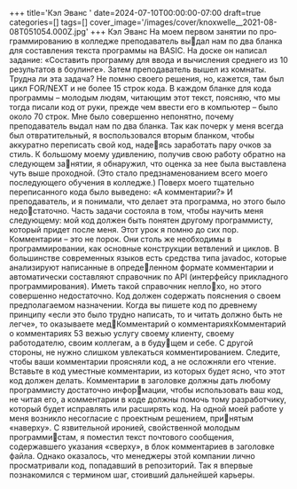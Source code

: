 +++
title='Кэл Эванс '
date=2024-07-10T00:00:00-07:00
draft=true
categories=[]
tags=[]
cover_image='/images/cover/knoxwelle__2021-08-08T051054.000Z.jpg'
+++
Кэл Эванс 
На мо­ем пер­вом за­ня­тии по про­грам­ми­ро­ва­нию в кол­лед­же преподаватель выдал нам по два бланка для составления текста программы на BASIC. На доске он 
написал задание: «Составить программу для ввода и вычисления среднего из 
10 результатов в боулинге». Затем преподаватель вышел из комнаты. Трудна ли 
эта задача? Не помню своего решения, но, кажется, там был цикл FOR/NEXT и не 
более 15 строк кода.
В каждом бланке для кода программы – молодым людям, читающим этот текст, 
поясняю, что мы тогда писали код от руки, прежде чем ввести его в компьютер – 
было около 70 строк. Мне было совершенно непонятно, почему преподаватель 
выдал нам по два бланка. Так как почерк у меня всегда был отвратительный, 
я воспользовался вторым бланком, чтобы аккуратно переписать свой код, надеясь заработать пару очков за стиль.
К большому моему удивлению, получив свою работу обратно на следующем занятии, я обнаружил, что оценка за нее была выставлена чуть выше проходной. 
(Это стало предзнаменованием всего моего последующего обучения в колледже.) 
Поверх моего тщательно переписанного кода было выведено: «А комментарии?»
И преподаватель, и я понимали, что делает эта программа, но этого было недостаточно. Часть задачи состояла в том, чтобы научить меня следующему: мой 
код должен быть понятен другому программисту, который придет после меня. 
Этот урок я помню до сих пор.
Комментарии – это не порок. Они столь же необходимы в программировании, 
как основные конструкции ветвлений и циклов. В большинстве современных 
языков есть средства типа javadoc, которые анализируют написанные в определенном формате комментарии и автоматически составляют справочник по API 
(интерфейсу прикладного программирования). Иметь такой справочник неплохо, но этого совершенно недостаточно. Код должен содержать пояснения о своем 
предполагаемом назначении. Когда вы пишете код по древнему принципу «если 
это было трудно написать, то и читать должно быть не легче», то оказываете медКомментарий о комментарияхКомментарий о комментариях 53
вежью услугу своему клиенту, своему работодателю, своим коллегам, а в будущем и себе.
С другой стороны, не нужно слишком увлекаться комментированием. Следите, 
чтобы ваши комментарии проясняли код, а не осложняли его чтение. Вставьте 
в код уместные комментарии, из которых будет ясно, что этот код должен делать. 
Комментарии в заголовке должны дать любому программисту достаточно информации, чтобы использовать ваш код, не читая его, а комментарии в коде должны 
помочь тому разработчику, который будет исправлять или расширять код.
На одной моей работе у меня возникло несогласие с проектным решением, принятым «наверху». С язвительной иронией, свойственной молодым программистам, я поместил текст почтового сообщения, содержавшего указания «сверху», 
в блок комментариев в заголовке файла. Однако оказалось, что менеджеры этой 
компании лично просматривали код, попадавший в репозиторий. Так я впервые 
познакомился с термином шаг, стоивший дальнейшей карьеры.